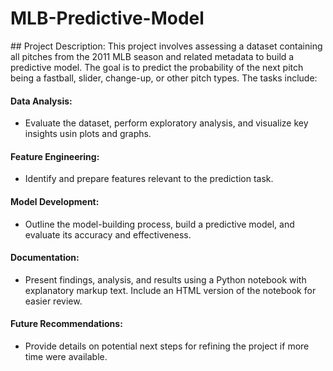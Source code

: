 # MLB-Predictive-Model

## Project Description: This project involves assessing a dataset containing all pitches from the 2011 MLB season and related metadata to build a predictive model. The goal is to predict the probability of the next pitch being a fastball, slider, change-up, or other pitch types. The tasks include:

#### Data Analysis: 
- Evaluate the dataset, perform exploratory analysis, and visualize key insights usin plots and graphs.

#### Feature Engineering: 
- Identify and prepare features relevant to the prediction task.

#### Model Development: 
- Outline the model-building process, build a predictive model, and evaluate its accuracy and effectiveness.

#### Documentation: 
- Present findings, analysis, and results using a Python notebook with explanatory markup text. Include an HTML version of the notebook for easier review.

#### Future Recommendations: 
- Provide details on potential next steps for refining the project if more time were available.
